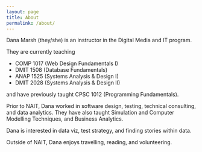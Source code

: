 ```yaml
---
layout: page
title: About
permalink: /about/
---
```


Dana Marsh (they/she) is an instructor in the Digital Media and IT program.

They are currently teaching 
- COMP 1017 (Web Design Fundamentals I)
- DMIT 1508 (Database Fundamentals)
- ANAP 1525 (Systems Analysis & Design I)
- DMIT 2028 (Systems Analysis & Design II)

and have previously taught CPSC 1012 (Programming Fundamentals).

Prior to NAIT, Dana worked in software design, testing, technical consulting, and data analytics. They have also taught Simulation and Computer Modelling Techniques, and Business Analytics.

Dana is interested in data viz, test strategy, and finding stories within data.

Outside of NAIT, Dana enjoys travelling, reading, and volunteering.
